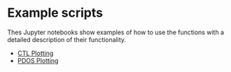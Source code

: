 # Example scripts

Thes Jupyter notebooks show examples of how to use the functions with a detailed description of their functionality.

- [CTL Plotting](./plot_ctl.ipynb)
- [PDOS Plotting](./pdos_plot.ipynb)

